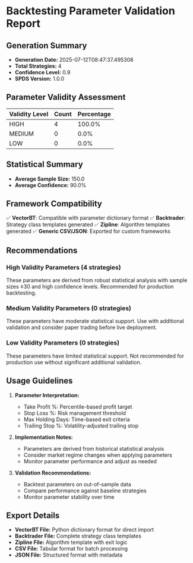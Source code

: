 # Backtesting Parameter Validation Report

## Generation Summary

- **Generation Date:** 2025-07-12T08:47:37.495308
- **Total Strategies:** 4
- **Confidence Level:** 0.9
- **SPDS Version:** 1.0.0

## Parameter Validity Assessment

| Validity Level | Count | Percentage |
|----------------|-------|------------|
| HIGH | 4 | 100.0% |
| MEDIUM | 0 | 0.0% |
| LOW | 0 | 0.0% |

## Statistical Summary

- **Average Sample Size:** 150.0
- **Average Confidence:** 90.0%

## Framework Compatibility

✅ **VectorBT**: Compatible with parameter dictionary format
✅ **Backtrader**: Strategy class templates generated
✅ **Zipline**: Algorithm templates generated
✅ **Generic CSV/JSON**: Exported for custom frameworks

## Recommendations

### High Validity Parameters (4 strategies)
These parameters are derived from robust statistical analysis with sample sizes ≥30 and high confidence levels. Recommended for production backtesting.

### Medium Validity Parameters (0 strategies)
These parameters have moderate statistical support. Use with additional validation and consider paper trading before live deployment.

### Low Validity Parameters (0 strategies)
These parameters have limited statistical support. Not recommended for production use without significant additional validation.

## Usage Guidelines

1. **Parameter Interpretation:**
   - Take Profit %: Percentile-based profit target
   - Stop Loss %: Risk management threshold
   - Max Holding Days: Time-based exit criteria
   - Trailing Stop %: Volatility-adjusted trailing stop

2. **Implementation Notes:**
   - Parameters are derived from historical statistical analysis
   - Consider market regime changes when applying parameters
   - Monitor parameter performance and adjust as needed

3. **Validation Recommendations:**
   - Backtest parameters on out-of-sample data
   - Compare performance against baseline strategies
   - Monitor parameter stability over time

## Export Details

- **VectorBT File:** Python dictionary format for direct import
- **Backtrader File:** Complete strategy class templates
- **Zipline File:** Algorithm template with exit logic
- **CSV File:** Tabular format for batch processing
- **JSON File:** Structured format with metadata

